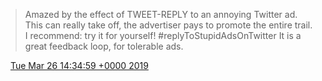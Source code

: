 > Amazed by the effect of TWEET\-REPLY to an annoying Twitter ad\. This can really take off, the advertiser pays to promote the entire trail\. I recommend: try it for yourself\! \#replyToStupidAdsOnTwitter It is a great feedback loop, for tolerable ads\.

<img src="../../media/tweet.ico" width="12" /> [Tue Mar 26 14:34:59 +0000 2019](https://twitter.com/DromerDenker/status/1110550719231414274)